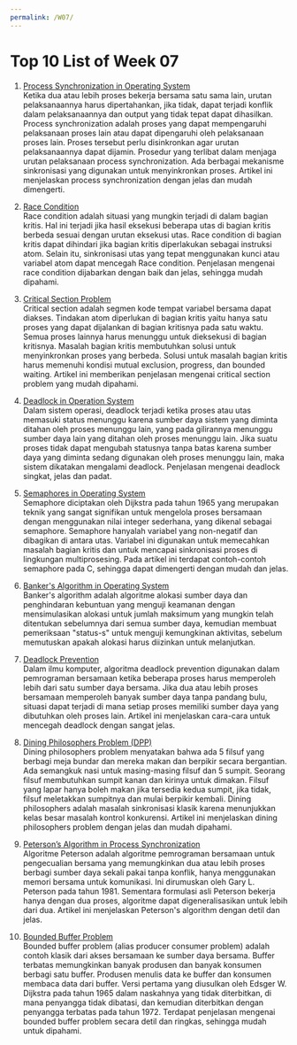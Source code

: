 ```yaml
---
permalink: /W07/
---
```


# Top 10 List of Week 07

1. [Process Synchronization in Operating System](https://www.studytonight.com/operating-system/process-synchronization)<br>
Ketika dua atau lebih proses bekerja bersama satu sama lain, urutan pelaksanaannya harus dipertahankan, jika tidak, dapat terjadi konflik dalam pelaksanaannya dan output yang tidak tepat dapat dihasilkan. Process synchronization adalah proses yang dapat mempengaruhi pelaksanaan proses lain atau dapat dipengaruhi oleh pelaksanaan proses lain. Proses tersebut perlu disinkronkan agar urutan pelaksanaannya dapat dijamin. Prosedur yang terlibat dalam menjaga urutan pelaksanaan process synchronization. Ada berbagai mekanisme sinkronisasi yang digunakan untuk menyinkronkan proses. Artikel ini menjelaskan process synchronization dengan jelas dan mudah dimengerti.

2. [Race Condition](https://devopedia.org/race-condition-software)<br>
Race condition adalah situasi yang mungkin terjadi di dalam bagian kritis. Hal ini terjadi jika hasil eksekusi beberapa utas di bagian kritis berbeda sesuai dengan urutan eksekusi utas. Race condition di bagian kritis dapat dihindari jika bagian kritis diperlakukan sebagai instruksi atom. Selain itu, sinkronisasi utas yang tepat menggunakan kunci atau variabel atom dapat mencegah Race condition. Penjelasan mengenai race condition dijabarkan dengan baik dan jelas, sehingga mudah dipahami.

3. [Critical Section Problem](https://www.geeksforgeeks.org/g-fact-70/)<br>
Critical section adalah segmen kode tempat variabel bersama dapat diakses. Tindakan atom diperlukan di bagian kritis yaitu hanya satu proses yang dapat dijalankan di bagian kritisnya pada satu waktu. Semua proses lainnya harus menunggu untuk dieksekusi di bagian kritisnya. Masalah bagian kritis membutuhkan solusi untuk menyinkronkan proses yang berbeda. Solusi untuk masalah bagian kritis harus memenuhi kondisi mutual exclusion, progress, dan bounded waiting. Artikel ini memberikan penjelasan mengenai critical section problem yang mudah dipahami.

4. [Deadlock in Operation System](geeksforgeeks.org/introduction-of-deadlock-in-operating-system/)<br>
Dalam sistem operasi, deadlock terjadi ketika proses atau utas memasuki status menunggu karena sumber daya sistem yang diminta ditahan oleh proses menunggu lain, yang pada gilirannya menunggu sumber daya lain yang ditahan oleh proses menunggu lain. Jika suatu proses tidak dapat mengubah statusnya tanpa batas karena sumber daya yang diminta sedang digunakan oleh proses menunggu lain, maka sistem dikatakan mengalami deadlock. Penjelasan mengenai deadlock singkat, jelas dan padat.

5. [Semaphores in Operating System](https://www.tutorialspoint.com/semaphores-in-operating-system)<br>
Semaphore diciptakan oleh Dijkstra pada tahun 1965 yang merupakan teknik yang sangat signifikan untuk mengelola proses bersamaan dengan menggunakan nilai integer sederhana, yang dikenal sebagai semaphore. Semaphore hanyalah variabel yang non-negatif dan dibagikan di antara utas. Variabel ini digunakan untuk memecahkan masalah bagian kritis dan untuk mencapai sinkronisasi proses di lingkungan multiprosesing. Pada artikel ini terdapat contoh-contoh semaphore pada C, sehingga dapat dimengerti dengan mudah dan jelas.

6. [Banker's Algorithm in Operating System](https://www.javatpoint.com/bankers-algorithm-in-operating-system)<br>
Banker's algorithm adalah algoritme alokasi sumber daya dan penghindaran kebuntuan yang menguji keamanan dengan mensimulasikan alokasi untuk jumlah maksimum yang mungkin telah ditentukan sebelumnya dari semua sumber daya, kemudian membuat pemeriksaan "status-s" untuk menguji kemungkinan aktivitas, sebelum memutuskan apakah alokasi harus diizinkan untuk melanjutkan.

7. [Deadlock Prevention](https://www.javatpoint.com/os-deadlock-prevention)<br>
Dalam ilmu komputer, algoritma deadlock prevention digunakan dalam pemrograman bersamaan ketika beberapa proses harus memperoleh lebih dari satu sumber daya bersama. Jika dua atau lebih proses bersamaan memperoleh banyak sumber daya tanpa pandang bulu, situasi dapat terjadi di mana setiap proses memiliki sumber daya yang dibutuhkan oleh proses lain. Artikel ini menjelaskan cara-cara untuk mencegah deadlock dengan sangat jelas.

8. [Dining Philosophers Problem (DPP)](https://www.tutorialspoint.com/dining-philosophers-problem-dpp)<br>
Dining philosophers problem menyatakan bahwa ada 5 filsuf yang berbagi meja bundar dan mereka makan dan berpikir secara bergantian. Ada semangkuk nasi untuk masing-masing filsuf dan 5 sumpit. Seorang filsuf membutuhkan sumpit kanan dan kirinya untuk dimakan. Filsuf yang lapar hanya boleh makan jika tersedia kedua sumpit, jika tidak, filsuf meletakkan sumpitnya dan mulai berpikir kembali. Dining philosophers adalah masalah sinkronisasi klasik karena menunjukkan kelas besar masalah kontrol konkurensi. Artikel ini menjelaskan dining philosophers problem dengan jelas dan mudah dipahami.

9. [Peterson’s Algorithm in Process Synchronization](https://www.geeksforgeeks.org/petersons-algorithm-in-process-synchronization/)<br>
Algoritme Peterson adalah algoritme pemrograman bersamaan untuk pengecualian bersama yang memungkinkan dua atau lebih proses berbagi sumber daya sekali pakai tanpa konflik, hanya menggunakan memori bersama untuk komunikasi. Ini dirumuskan oleh Gary L. Peterson pada tahun 1981. Sementara formulasi asli Peterson bekerja hanya dengan dua proses, algoritme dapat digeneralisasikan untuk lebih dari dua. Artikel ini menjelaskan Peterson's algorithm dengan detil dan jelas.

10. [Bounded Buffer Problem](https://scanftree.com/operating-system/bounded-buffer)<br>
Bounded buffer problem (alias producer consumer problem) adalah contoh klasik dari akses bersamaan ke sumber daya bersama. Buffer terbatas memungkinkan banyak produsen dan banyak konsumen berbagi satu buffer. Produsen menulis data ke buffer dan konsumen membaca data dari buffer. Versi pertama yang diusulkan oleh Edsger W. Dijkstra pada tahun 1965 dalam naskahnya yang tidak diterbitkan, di mana penyangga tidak dibatasi, dan kemudian diterbitkan dengan penyangga terbatas pada tahun 1972. Terdapat penjelasan mengenai bounded buffer problem secara detil dan ringkas, sehingga mudah untuk dipahami.
